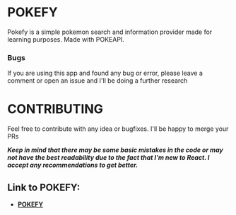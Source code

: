 <h1>POKEFY</h1>
<p>Pokefy is a simple pokemon search and information provider made for learning purposes. Made with POKEAPI.</p>

<h3>Bugs</h3>
<p>If you are using this app and found any bug or error, please leave a comment or open an issue and I'll be doing a further research</p>

<h1>CONTRIBUTING</h1>
<p>Feel free to contribute with any idea or bugfixes. I'll be happy to merge your PRs</p>

<strong><i>Keep in mind that there may be some basic mistakes in the code or may not have the best readability due to the fact that I'm new to React. I accept any recommendations to get better.</i></strong>

<h2>Link to POKEFY:</h2>

<ul>
    <li><a href="pokefy.vercel.app"><strong>POKEFY</strong></a></li>
</ul>

